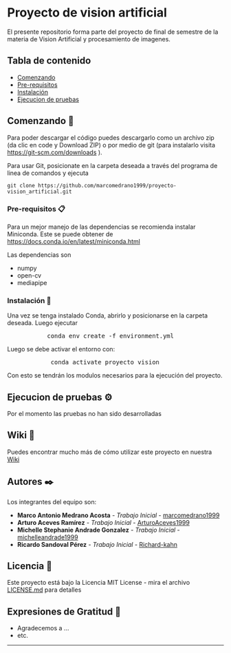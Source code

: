 # Proyecto de vision artificial

El presente repositorio forma parte del proyecto de final de semestre de la materia de Vision Artificial y procesamiento de imagenes.


## Tabla de contenido

- [Comenzando](#comenzando)
- [Pre-requisitos](#pre-requisitos)
- [Instalación](#instalacion)
- [Ejecucion de pruebas](#ejecucion-de-pruebas)



## Comenzando 🚀

Para poder descargar el código puedes descargarlo como un archivo zip (da clic en code y Download ZIP) o por medio de git (para instalarlo visita https://git-scm.com/downloads ). 

Para usar Git, posicionate en la carpeta deseada a través del programa de linea de comandos y ejecuta 

`git clone https://github.com/marcomedrano1999/proyecto-vision_artificial.git`


### Pre-requisitos 📋

Para un mejor manejo de las dependencias se recomienda instalar Miniconda. Este se puede obtener de https://docs.conda.io/en/latest/miniconda.html 

Las dependencias son

- numpy
- open-cv
- mediapipe


### Instalación 🔧

Una vez se tenga instalado Conda, abrirlo y posicionarse en la carpeta deseada. Luego ejecutar 

<pre>
           conda env create -f environment.yml
</pre>

Luego se debe activar el entorno con: 

<pre>
            conda activate proyecto_vision
</pre>

Con esto se tendrán los modulos necesarios para la ejecución del proyecto. 

## Ejecucion de pruebas ⚙️

Por el momento las pruebas no han sido desarrolladas

## Wiki 📖

Puedes encontrar mucho más de cómo utilizar este proyecto en nuestra [Wiki](https://github.com/marcomedrano1999/proyecto-vision_artificial/wiki)

## Autores ✒️

Los integrantes del equipo son: 

* **Marco Antonio Medrano Acosta** - *Trabajo Inicial* - [marcomedrano1999](https://github.com/marcomedrano1999)
* **Arturo Aceves Ramírez** - *Trabajo Inicial* - [ArturoAceves1999](https://github.com/ArturoAceves1999)
* **Michelle Stephanie Andrade Gonzalez** - *Trabajo Inicial* - [michelleandrade1999](https://github.com/MichelleAndrade1999)
* **Ricardo Sandoval Pérez** - *Trabajo Inicial* - [Richard-kahn](https://github.com/Richard-kahn) 

## Licencia 📄

Este proyecto está bajo la Licencia MIT License - mira el archivo [LICENSE.md](LICENSE.md) para detalles

## Expresiones de Gratitud 🎁

* Agradecemos a ...
* etc.

---